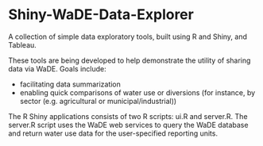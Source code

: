 # Shiny-WaDE-Data-Explorer
A collection of simple data exploratory tools, built using R and Shiny, and Tableau.

These tools are being developed to help demonstrate the utility of sharing data via WaDE. 
Goals include:
- facilitating data summarization
- enabling quick comparisons of water use or diversions (for instance, by sector (e.g. agricultural or municipal/industrial))

The R Shiny applications consists of two R scripts: ui.R and server.R. The server.R script uses the WaDE web services to query the WaDE database and return water use data for the user-specified reporting units.
